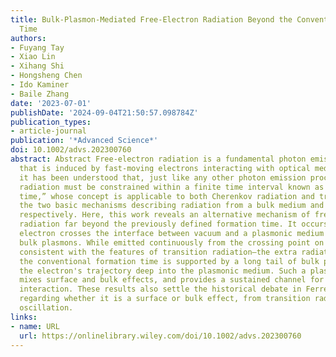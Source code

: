 ```yaml
---
title: Bulk‐Plasmon‐Mediated Free‐Electron Radiation Beyond the Conventional Formation
  Time
authors:
- Fuyang Tay
- Xiao Lin
- Xihang Shi
- Hongsheng Chen
- Ido Kaminer
- Baile Zhang
date: '2023-07-01'
publishDate: '2024-09-04T21:50:57.098784Z'
publication_types:
- article-journal
publication: '*Advanced Science*'
doi: 10.1002/advs.202300760
abstract: Abstract Free‐electron radiation is a fundamental photon emission process
  that is induced by fast‐moving electrons interacting with optical media. Historically,
  it has been understood that, just like any other photon emission process, free‐electron
  radiation must be constrained within a finite time interval known as the “formation
  time,” whose concept is applicable to both Cherenkov radiation and transition radiation,
  the two basic mechanisms describing radiation from a bulk medium and from an interface,
  respectively. Here, this work reveals an alternative mechanism of free‐electron
  radiation far beyond the previously defined formation time. It occurs when a fast
  electron crosses the interface between vacuum and a plasmonic medium supporting
  bulk plasmons. While emitted continuously from the crossing point on the interface—thus
  consistent with the features of transition radiation—the extra radiation beyond
  the conventional formation time is supported by a long tail of bulk plasmons following
  the electron's trajectory deep into the plasmonic medium. Such a plasmonic tail
  mixes surface and bulk effects, and provides a sustained channel for electron–interface
  interaction. These results also settle the historical debate in Ferrell radiation,
  regarding whether it is a surface or bulk effect, from transition radiation or plasmonic
  oscillation.
links:
- name: URL
  url: https://onlinelibrary.wiley.com/doi/10.1002/advs.202300760
---
```

